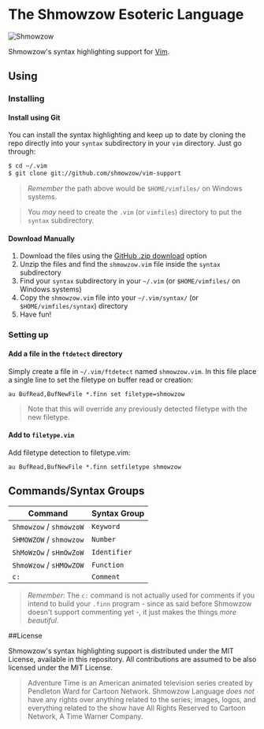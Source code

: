 # The Shmowzow Esoteric Language

![Shmowzow](https://raw.githubusercontent.com/shmowzow/shmowzow-lang/master/shmowzow.gif)

Shmowzow's syntax highlighting support for [Vim](http://www.vim.org/). 

## Using

### Installing

#### Install using Git

You can install the syntax highlighting and keep up to date by cloning the repo directly into your `syntax` subdirectory
in your `vim` directory. Just go through:

```sh
$ cd ~/.vim
$ git clone git://github.com/shmowzow/vim-support
```

> *Remember* the path above would be `$HOME/vimfiles/` on Windows systems.

> You *may* need to create the `.vim` (or `vimfiles`) directory to put the `syntax` subdirectory.

#### Download Manually

1. Download the files using the [GitHub .zip download](https://github.com/shmowzow/vim-support/archive/master.zip) option
2. Unzip the files and find the `shmowzow.vim` file inside the `syntax` subdirectory
3. Find your `syntax` subdirectory in your `~/.vim` (or `$HOME/vimfiles/` on Windows systems)
4. Copy the `shmowzow.vim` file into your `~/.vim/syntax/` (or `$HOME/vimfiles/syntax`) directory
5. Have fun!

### Setting up

#### Add a file in the `ftdetect` directory

Simply create a file in `~/.vim/ftdetect` named `shmowzow.vim`. In this file place a single line to set the filetype
on buffer read or creation:

`au BufRead,BufNewFile *.finn set filetype=shmowzow`

> Note that this will override any previously detected filetype with the new filetype.

#### Add to `filetype.vim`

Add filetype detection to filetype.vim:

`au BufRead,BufNewFile *.finn setfiletype shmowzow`

## Commands/Syntax Groups

Command     		      | Syntax Group																																														
---						  | ---  																																															
`Shmowzow` / `shmowzoW`   | `Keyword`  																														   
`SHMOWZOW` / `shmowzow`   | `Number`																															
`ShMoWzOw` / `sHmOwZoW`	  | `Identifier`																																			 
`ShmoWzow` / `sHMOwZOW`   | `Function`																																		
`c:` 					  | `Comment`																																							

> *Remember*: The `c:` command is not actually used for comments if you intend to build your `.finn` program - since as
said before Shmowzow doesn't support commenting yet -, it just makes the things *more beautiful*.

##License

Shmowzow's syntax highlighting support is distributed under the MIT License, available in this repository. All 
contributions are assumed to be also licensed under the MIT License.

> Adventure Time is an American animated television series created by Pendleton Ward for Cartoon Network. Shmowzow Language
*does not* have any rights over anything related to the series; images, logos, and everything related to the show have All
Rights Reserved to Cartoon Network, A Time Warner Company.
